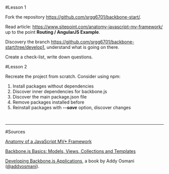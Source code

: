 #Lesson 1

Fork the repository https://github.com/srgg6701/backbone-start/.

Read article: https://www.sitepoint.com/anatomy-javascript-mv-framework/ up to the point **Routing / AngularJS Example**.

Discovery the branch https://github.com/srgg6701/backbone-start/tree/develop1, understand what is going on there.

Create a check-list, write down questions.

#Lesson 2

Recreate the project from scratch. Consider using npm:

1. Install packages without dependencies
2. Discover inner dependencies for backbone.js
3. Discover the main package.json file
4. Remove packages installed before
5. Reinstall packages with ***--save*** option, discover changes
  
<br>  
  
---

#Sources

[Anatomy of a JavaScript MV* Framework](https://www.sitepoint.com/anatomy-javascript-mv-framework/)

[Backbone.js Basics: Models, Views, Collections and Templates](https://www.sitepoint.com/backbone-basics-models-views-collections-templates/)

[Developing Backbone.js Applications](https://addyosmani.com/backbone-fundamentals/), a book by Addy Osmani ([@addyosmani](https://twitter.com/addyosmani)). 